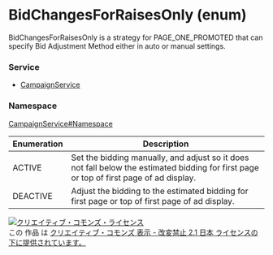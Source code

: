 # BidChangesForRaisesOnly (enum)
BidChangesForRaisesOnly is a strategy for PAGE_ONE_PROMOTED that can specify Bid Adjustment Method either in auto or manual settings.

### Service
+ [CampaignService](../../services/CampaignService.md)

### Namespace
[CampaignService#Namespace](../../services/CampaignService.md#namespace)

| Enumeration | Description | 
|---|---|
| ACTIVE| Set the bidding manually, and adjust so it does not fall below the estimated bidding for first page or top of first page of ad display. |
| DEACTIVE| Adjust the bidding to the estimated bidding for first page or top of first page of ad display. |

<a rel="license" href="http://creativecommons.org/licenses/by-nd/2.1/jp/"><img alt="クリエイティブ・コモンズ・ライセンス" style="border-width:0" src="https://i.creativecommons.org/l/by-nd/2.1/jp/88x31.png" /></a><br />この 作品 は <a rel="license" href="http://creativecommons.org/licenses/by-nd/2.1/jp/">クリエイティブ・コモンズ 表示 - 改変禁止 2.1 日本 ライセンスの下に提供されています。</a>
